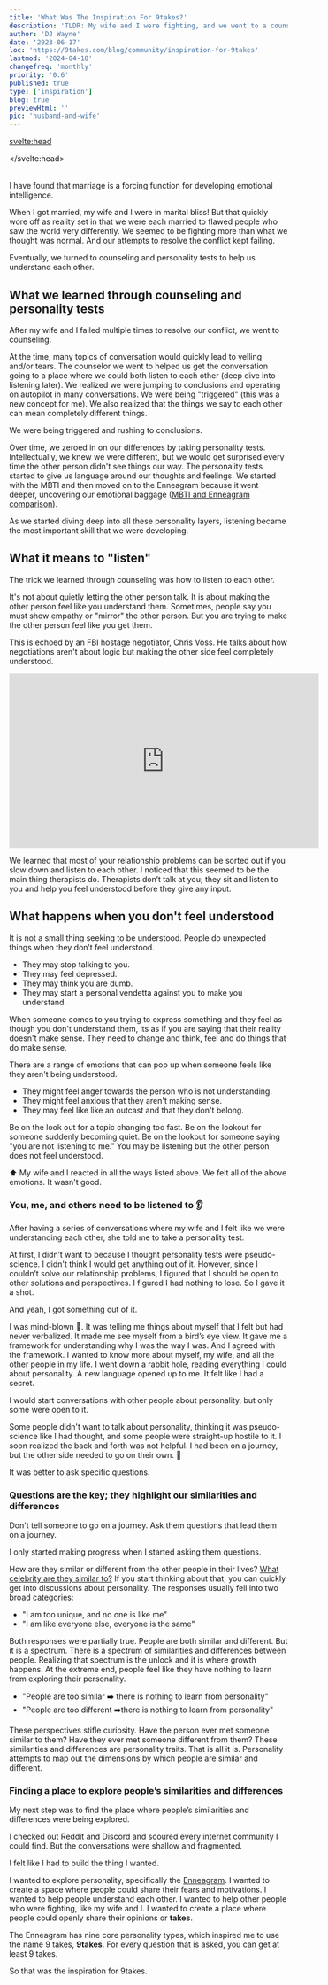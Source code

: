 ```yaml
---
title: 'What Was The Inspiration For 9takes?'
description: 'TLDR: My wife and I were fighting, and we went to a counselor which led to personality tests (Enneagram)'
author: 'DJ Wayne'
date: '2023-06-17'
loc: 'https://9takes.com/blog/community/inspiration-for-9takes'
lastmod: '2024-04-18'
changefreq: 'monthly'
priority: '0.6'
published: true
type: ['inspiration']
blog: true
previewHtml: ''
pic: 'husband-and-wife'
---
```


<svelte:head>

</svelte:head>

<script>
	import  PopCard  from "../../lib/components/atoms/PopCard.svelte";
</script>

<div
    style="display: flex;
    justify-content: center;
    margin: 1rem 0;"
>
 <PopCard
        image={`/blogs/husband-and-wife.webp`}
        showIcon={false}
        tint={false}
        displayText=""
        altText="My wife and I arguing 💑"
        subtext=""
    />
</div>

<p class="firstLetter">I have found that marriage is a forcing function for developing emotional intelligence.</p>

When I got married, my wife and I were in marital bliss! But that quickly wore off as reality set in that we were each married to flawed people who saw the world very differently. We seemed to be fighting more than what we thought was normal. And our attempts to resolve the conflict kept failing.

Eventually, we turned to counseling and personality tests to help us understand each other.

## What we learned through counseling and personality tests

After my wife and I failed multiple times to resolve our conflict, we went to counseling.

At the time, many topics of conversation would quickly lead to yelling and/or tears. The counselor we went to helped us get the conversation going to a place where we could both listen to each other (deep dive into listening later). We realized we were jumping to conclusions and operating on autopilot in many conversations. We were being "triggered" (this was a new concept for me). We also realized that the things we say to each other can mean completely different things.

We were being triggered and rushing to conclusions.

Over time, we zeroed in on our differences by taking personality tests. Intellectually, we knew we were different, but we would get surprised every time the other person didn't see things our way. The personality tests started to give us language around our thoughts and feelings. We started with the MBTI and then moved on to the Enneagram because it went deeper, uncovering our emotional baggage ([MBTI and Enneagram comparison]((/blog/enneagram/enneagram-vs-meyers-briggs))).

As we started diving deep into all these personality layers, listening became the most important skill that we were developing.

## What it means to "listen"

The trick we learned through counseling was how to listen to each other.

It's not about quietly letting the other person talk. It is about making the other person feel like you understand them. Sometimes, people say you must show empathy or "mirror" the other person. But you are trying to make the other person feel like you get them.

This is echoed by an FBI hostage negotiator, Chris Voss. He talks about how negotiations aren't about logic but making the other side feel completely understood.

<div class="iframe-container" >
<iframe width="560" height="315" src="https://www.youtube.com/embed/8EguLJgkc54?si=eBarFdPjKOxM8nRW&amp;start=2203" title="Chris Voss talking about the feeling of being heard" frameborder="0" allow="accelerometer; autoplay; clipboard-write; encrypted-media; gyroscope; picture-in-picture; web-share" allowfullscreen></iframe>
</div>

We learned that most of your relationship problems can be sorted out if you slow down and listen to each other. I noticed that this seemed to be the main thing therapists do. Therapists don’t talk at you; they sit and listen to you and help you feel understood before they give any input.

## What happens when you don't feel understood

It is not a small thing seeking to be understood. People do unexpected things when they don’t feel understood.

- They may stop talking to you.
- They may feel depressed.
- They may think you are dumb.
- They may start a personal vendetta against you to make you understand.

<!-- Its as if you are saying that they don't belong. -->

When someone comes to you trying to express something and they feel as though you don't understand them, its as if you are saying that their reality doesn't make sense.  They need to change and think, feel and do things that do make sense.
<!-- Obviously this can happen to varying degrees but it is no small thing when someone doesn't feel understood. -->
There are a range of emotions that can pop up when someone feels like they aren't being understood.

- They might feel anger towards the person who is not understanding.
- They might feel anxious that they aren't making sense.
- They may feel like like an outcast and that they don't belong.

Be on the look out for a topic changing too fast. Be on the lookout for someone suddenly becoming quiet. Be on the lookout for someone saying "you are not listening to me." You may be listening but the other person does not feel understood.

⬆️ My wife and I reacted in all the ways listed above. We felt all of the above emotions. It wasn't good.

<!-- So they will go away and talk to someone where their reality does make sense. They may only give you one chance

what you are saying to the other person when you dont show that you understand them is that they are 
They may have given you a chance and opened up to you but 

Get revenge- like a confirmation bias

Try to force you to understand -->

<!-- The topic gets changed too fast
They say "You are not listening to me"

They say, “You are not listening to me.” The other side may be listening, but they must seek to understand. They may be butting in and interrupting. They may be thinking about counter-examples and comebacks. There are many reasons why someone might feel like they need to be listened to, which creates a gap between the two sides.

When an individual feels that they are not being heard, it can lead to a range of emotions. They might feel anger towards the person who is not listening. Their fear may grow if they feel like the other side isn’t listening when discussing topics that evoke fear. Additionally, if a person feels like they are being ignored, this can foster insecurity where they feel like they are less worthy of being heard. -->

### You, me, and others need to be listened to 👂

After having a series of conversations where my wife and I felt like we were understanding each other, she told me to take a personality test.

At first, I didn’t want to because I thought personality tests were pseudo-science. I didn't think I would get anything out of it. However, since I couldn’t solve our relationship problems, I figured that I should be open to other solutions and perspectives. I figured I had nothing to lose. So I gave it a shot.

And yeah, I got something out of it.

I was mind-blown 🤯. It was telling me things about myself that I felt but had never verbalized. It made me see myself from a bird’s eye view. It gave me a framework for understanding why I was the way I was. And I agreed with the framework. I wanted to know more about myself, my wife, and all the other people in my life. I went down a rabbit hole, reading everything I could about personality. A new language opened up to me. It felt like I had a secret.

<!-- Everyone was learning something
about themselves and was vulnerable and could listen and tried to talk about it with anyone who would listen.
The pushback -->

I would start conversations with other people about personality, but only some were open to it.

Some people didn't want to talk about personality, thinking it was pseudo-science like I had thought, and some people were straight-up hostile to it. I soon realized the back and forth was not helpful. I had been on a journey, but the other side needed to go on their own. 👣

It was better to ask specific questions.

### Questions are the key; they highlight our similarities and differences

Don't tell someone to go on a journey. Ask them questions that lead them on a journey.

I only started making progress when I started asking them questions.

How are they similar or different from the other people in their lives? [What celebrity are they similar to?](/blog/famous-enneagram-types) If you start thinking about that, you can quickly get into discussions about personality. The responses usually fell into two broad categories:

- "I am too unique, and no one is like me"
- "I am like everyone else, everyone is the same"

Both responses were partially true. People are both similar and different. But it is a spectrum. There is a spectrum of similarities and differences between people. Realizing that spectrum is the unlock and it is where growth happens. At the extreme end, people feel like they have nothing to learn from exploring their personality.

- "People are too similar ➡️  there is nothing to learn from personality"
- "People are too different ➡️there is nothing to learn from personality"

These perspectives stifle curiosity. Have the person ever met someone similar to them? Have they ever met someone different from them? These similarities and differences are personality traits. That is all it is. Personality attempts to map out the dimensions by which people are similar and different.

### Finding a place to explore people’s similarities and differences

My next step was to find the place where people’s similarities and differences were being explored.

I checked out Reddit and Discord and scoured every internet community I could find. But the conversations were shallow and fragmented.

I felt like I had to build the thing I wanted.

I wanted to explore personality, specifically the <a href="/blog/enneagram/enneagram-tldr">Enneagram</a>. I wanted to create a space where people could share their fears and motivations. I wanted to help people understand each other. I wanted to help other people who were fighting, like my wife and I. I wanted to create a place where people could openly share their opinions or **takes**.

The Enneagram has nine core personality types, which inspired me to use the name 9 takes, **9takes**. For every question that is asked, you can get at least 9 takes.

So that was the inspiration for 9takes.

<style lang="scss">
</style>
